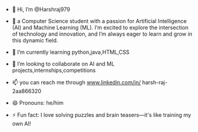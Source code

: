 - 👋 Hi, I’m @Harshraj979
- 👀 a Computer Science student with a passion for Artificial Intelligence (AI) and Machine Learning (ML). I’m excited to explore the intersection of technology and innovation, and I’m always eager to learn and grow in this dynamic field.

- 🌱 I’m currently learning python,java,HTML,CSS
- 💞️ I’m looking to collaborate on AI and ML projects,internships,competitions
- 📫 you can reach me through www.linkedin.com/in/
harsh-raj-2aa866320

- 😄 Pronouns: he/him
- ⚡ Fun fact: I love solving puzzles and brain teasers—it's like training my own AI!

<!---
Harshraj979/Harshraj979 is a ✨ special ✨ repository because its `README.md` (this file) appears on your GitHub profile.
You can click the Preview link to take a look at your changes.
--->
